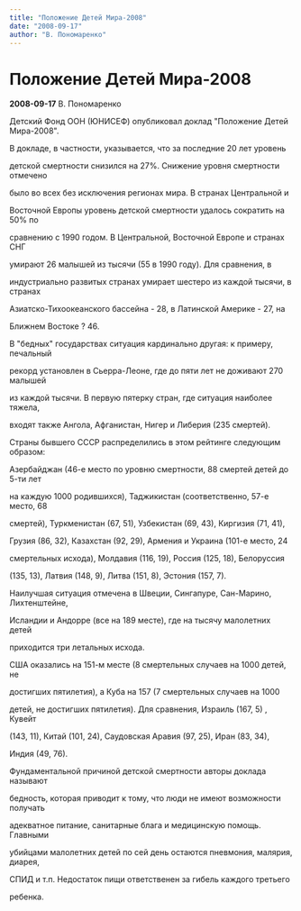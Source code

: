 ```yaml
---
title: "Положение Детей Мира-2008"
date: "2008-09-17"
author: "В. Пономаренко"
---
```


# Положение Детей Мира-2008

**2008-09-17** В. Пономаренко

Детский Фонд ООН (ЮНИСЕФ) опубликовал доклад "Положение Детей Мира-2008".

В докладе, в частности, указывается, что за последние 20 лет уровень

детской смертности снизился на 27%. Снижение уровня смертности отмечено

было во всех без исключения регионах мира. В странах Центральной и

Восточной Европы уровень детской смертности удалось сократить на 50% по

сравнению с 1990 годом. В Центральной, Восточной Европе и странах СНГ

умирают 26 малышей из тысячи (55 в 1990 году). Для сравнения, в

индустриально развитых странах умирает шестеро из каждой тысячи, в странах

Азиатско-Тихоокеанского бассейна - 28, в Латинской Америке - 27, на

Ближнем Востоке ? 46.

В "бедных" государствах ситуация кардинально другая: к примеру, печальный

рекорд установлен в Сьерра-Леоне, где до пяти лет не доживают 270 малышей

из каждой тысячи. В первую пятерку стран, где ситуация наиболее тяжела,

входят также Ангола, Афганистан, Нигер и Либерия (235 смертей).

Страны бывшего СССР распределились в этом рейтинге следующим образом:

Азербайджан (46-е место по уровню смертности, 88 смертей детей до 5-ти лет

на каждую 1000 родившихся), Таджикистан (соответственно, 57-е место, 68

смертей), Туркменистан (67, 51), Узбекистан (69, 43), Киргизия (71, 41),

Грузия (86, 32), Казахстан (92, 29), Армения и Украина (101-е место, 24

смертельных исхода), Молдавия (116, 19), Россия (125, 18), Белоруссия

(135, 13), Латвия (148, 9), Литва (151, 8), Эстония (157, 7).

Наилучшая ситуация отмечена в Швеции, Сингапуре, Сан-Марино, Лихтенштейне,

Исландии и Андорре (все на 189 месте), где на тысячу малолетних детей

приходится три летальных исхода.

США оказались на 151-м месте (8 смертельных случаев на 1000 детей, не

достигших пятилетия), а  Куба  на 157 (7 смертельных случаев на 1000

детей, не достигших пятилетия). Для сравнения, Израиль (167, 5) , Кувейт

(143, 11), Китай (101, 24), Саудовская Аравия (97, 25), Иран (83, 34),

Индия (49, 76).

Фундаментальной причиной детской смертности авторы доклада называют

бедность, которая приводит к тому, что люди не имеют возможности получать

адекватное питание, санитарные блага и медицинскую помощь. Главными

убийцами малолетних детей по сей день остаются пневмония, малярия, диарея,

СПИД и т.п. Недостаток пищи ответственен за гибель каждого третьего

ребенка.